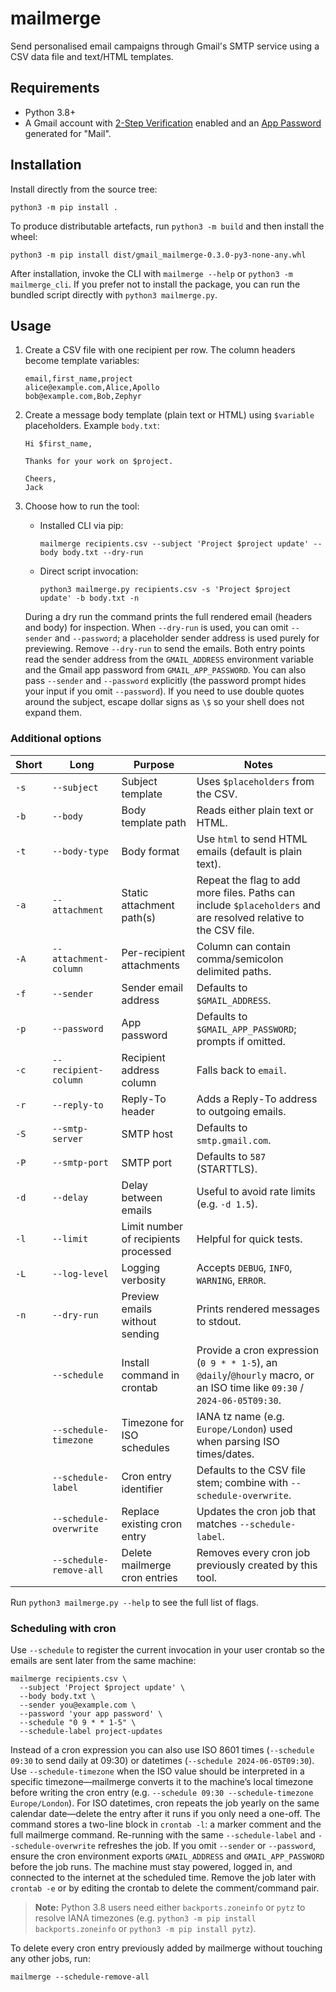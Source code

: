 # mailmerge

Send personalised email campaigns through Gmail's SMTP service using a CSV data file and text/HTML templates.

## Requirements

- Python 3.8+
- A Gmail account with [2-Step Verification](https://myaccount.google.com/u/0/security) enabled and an [App Password](https://support.google.com/accounts/answer/185833) generated for "Mail".

## Installation

Install directly from the source tree:

```shell
python3 -m pip install .
```

To produce distributable artefacts, run `python3 -m build` and then install the wheel:

```shell
python3 -m pip install dist/gmail_mailmerge-0.3.0-py3-none-any.whl
```

After installation, invoke the CLI with `mailmerge --help` or `python3 -m mailmerge_cli`. If you prefer not to install the package, you can run the bundled script directly with `python3 mailmerge.py`.

## Usage

1. Create a CSV file with one recipient per row. The column headers become template variables:

   ```csv
   email,first_name,project
   alice@example.com,Alice,Apollo
   bob@example.com,Bob,Zephyr
   ```

2. Create a message body template (plain text or HTML) using `$variable` placeholders. Example `body.txt`:

   ```text
   Hi $first_name,

   Thanks for your work on $project.

   Cheers,
   Jack
   ```

3. Choose how to run the tool:

   - Installed CLI via pip:

     ```shell
     mailmerge recipients.csv --subject 'Project $project update' --body body.txt --dry-run
     ```

   - Direct script invocation:

     ```shell
     python3 mailmerge.py recipients.csv -s 'Project $project update' -b body.txt -n
     ```

   During a dry run the command prints the full rendered email (headers and body) for inspection. When `--dry-run` is used, you can omit `--sender` and `--password`; a placeholder sender address is used purely for previewing. Remove `--dry-run` to send the emails. Both entry points read the sender address from the `GMAIL_ADDRESS` environment variable and the Gmail app password from `GMAIL_APP_PASSWORD`. You can also pass `--sender` and `--password` explicitly (the password prompt hides your input if you omit `--password`). If you need to use double quotes around the subject, escape dollar signs as `\$` so your shell does not expand them.

### Additional options

| Short | Long | Purpose | Notes |
| --- | --- | --- | --- |
| `-s` | `--subject` | Subject template | Uses `$placeholders` from the CSV. |
| `-b` | `--body` | Body template path | Reads either plain text or HTML. |
| `-t` | `--body-type` | Body format | Use `html` to send HTML emails (default is plain text). |
| `-a` | `--attachment` | Static attachment path(s) | Repeat the flag to add more files. Paths can include `$placeholders` and are resolved relative to the CSV file. |
| `-A` | `--attachment-column` | Per-recipient attachments | Column can contain comma/semicolon delimited paths. |
| `-f` | `--sender` | Sender email address | Defaults to `$GMAIL_ADDRESS`. |
| `-p` | `--password` | App password | Defaults to `$GMAIL_APP_PASSWORD`; prompts if omitted. |
| `-c` | `--recipient-column` | Recipient address column | Falls back to `email`. |
| `-r` | `--reply-to` | Reply-To header | Adds a Reply-To address to outgoing emails. |
| `-S` | `--smtp-server` | SMTP host | Defaults to `smtp.gmail.com`. |
| `-P` | `--smtp-port` | SMTP port | Defaults to `587` (STARTTLS). |
| `-d` | `--delay` | Delay between emails | Useful to avoid rate limits (e.g. `-d 1.5`). |
| `-l` | `--limit` | Limit number of recipients processed | Helpful for quick tests. |
| `-L` | `--log-level` | Logging verbosity | Accepts `DEBUG`, `INFO`, `WARNING`, `ERROR`. |
| `-n` | `--dry-run` | Preview emails without sending | Prints rendered messages to stdout. |
|  | `--schedule` | Install command in crontab | Provide a cron expression (`0 9 * * 1-5`), an `@daily`/`@hourly` macro, or an ISO time like `09:30` / `2024-06-05T09:30`. |
|  | `--schedule-timezone` | Timezone for ISO schedules | IANA tz name (e.g. `Europe/London`) used when parsing ISO times/dates. |
|  | `--schedule-label` | Cron entry identifier | Defaults to the CSV file stem; combine with `--schedule-overwrite`. |
|  | `--schedule-overwrite` | Replace existing cron entry | Updates the cron job that matches `--schedule-label`. |
|  | `--schedule-remove-all` | Delete mailmerge cron entries | Removes every cron job previously created by this tool. |

Run `python3 mailmerge.py --help` to see the full list of flags.

### Scheduling with cron

Use `--schedule` to register the current invocation in your user crontab so the emails are sent later from the same machine:

```shell
mailmerge recipients.csv \
  --subject 'Project $project update' \
  --body body.txt \
  --sender you@example.com \
  --password 'your app password' \
  --schedule "0 9 * * 1-5" \
  --schedule-label project-updates
```

Instead of a cron expression you can also use ISO 8601 times (`--schedule 09:30` to send daily at 09:30) or datetimes (`--schedule 2024-06-05T09:30`). Use `--schedule-timezone` when the ISO value should be interpreted in a specific timezone—mailmerge converts it to the machine’s local timezone before writing the cron entry (e.g. `--schedule 09:30 --schedule-timezone Europe/London`). For ISO datetimes, cron repeats the job yearly on the same calendar date—delete the entry after it runs if you only need a one-off. The command stores a two-line block in `crontab -l`: a marker comment and the full mailmerge command. Re-running with the same `--schedule-label` and `--schedule-overwrite` refreshes the job. If you omit `--sender` or `--password`, ensure the cron environment exports `GMAIL_ADDRESS` and `GMAIL_APP_PASSWORD` before the job runs. The machine must stay powered, logged in, and connected to the internet at the scheduled time. Remove the job later with `crontab -e` or by editing the crontab to delete the comment/command pair.

> **Note:** Python 3.8 users need either `backports.zoneinfo` or `pytz` to resolve IANA timezones (e.g. `python3 -m pip install backports.zoneinfo` or `python3 -m pip install pytz`).

To delete every cron entry previously added by mailmerge without touching any other jobs, run:

```shell
mailmerge --schedule-remove-all
```
